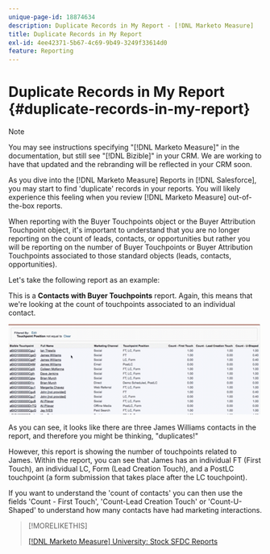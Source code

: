 ```yaml
---
unique-page-id: 18874634
description: Duplicate Records in My Report - [!DNL Marketo Measure]
title: Duplicate Records in My Report
exl-id: 4ee42371-5b67-4c69-9b49-3249f33614d0
feature: Reporting
---
```

# Duplicate Records in My Report {#duplicate-records-in-my-report}

>[!NOTE]
>
>You may see instructions specifying "[!DNL Marketo Measure]" in the documentation, but still see "[!DNL Bizible]" in your CRM. We are working to have that updated and the rebranding will be reflected in your CRM soon.

As you dive into the [!DNL Marketo Measure] Reports in [!DNL Salesforce], you may start to find 'duplicate' records in your reports. You will likely experience this feeling when you review [!DNL Marketo Measure] out-of-the-box reports.

When reporting with the Buyer Touchpoints object or the Buyer Attribution Touchpoint object, it's important to understand that you are no longer reporting on the count of leads, contacts, or opportunities but rather you will be reporting on the number of Buyer Touchpoints or Buyer Attribution Touchpoints associated to those standard objects (leads, contacts, opportunities).

Let's take the following report as an example:

This is a **Contacts with Buyer Touchpoints** report. Again, this means that we're looking at the count of touchpoints associated to an individual contact.

![](assets/1.gif)

As you can see, it looks like there are three James Williams contacts in the report, and therefore you might be thinking, "duplicates!"

However, this report is showing the number of touchpoints related to James. Within the report, you can see that James has an individual FT (First Touch), an individual LC, Form (Lead Creation Touch), and a PostLC touchpoint (a form submission that takes place after the LC touchpoint).

If you want to understand the 'count of contacts' you can then use the fields 'Count - First Touch', 'Count-Lead Creation Touch' or 'Count-U-Shaped' to understand how many contacts have had marketing interactions.

>[!MORELIKETHIS]
>
>[[!DNL Marketo Measure] University: Stock SFDC Reports](https://universityonline.marketo.com/courses/bizible-fundamentals-bizible-102/#/page/5c5cb68dfb384d0c9fb96cc4)
